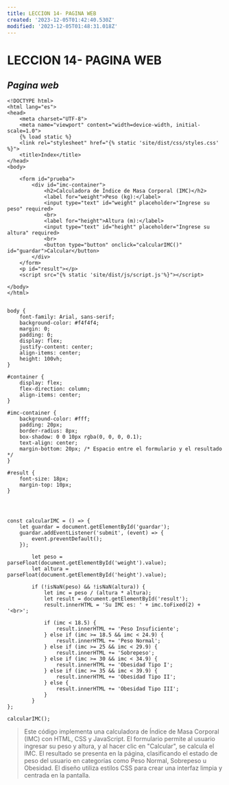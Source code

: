 ```yaml
---
title: LECCION 14- PAGINA WEB
created: '2023-12-05T01:42:40.530Z'
modified: '2023-12-05T01:48:31.018Z'
---
```


# LECCION 14- PAGINA WEB

## *Pagina web*
```
<!DOCTYPE html>
<html lang="es">
<head>
    <meta charset="UTF-8">
    <meta name="viewport" content="width=device-width, initial-scale=1.0">
    {% load static %}
    <link rel="stylesheet" href="{% static 'site/dist/css/styles.css' %}">
    <title>Index</title>
</head>
<body>

    <form id="prueba">
        <div id="imc-container">
            <h2>Calculadora de Índice de Masa Corporal (IMC)</h2>
            <label for="weight">Peso (kg):</label>
            <input type="text" id="weight" placeholder="Ingrese su peso" required>
            <br>
            <label for="height">Altura (m):</label>
            <input type="text" id="height" placeholder="Ingrese su altura" required>
            <br>
            <button type="button" onclick="calcularIMC()" id="guardar">Calcular</button>
        </div>
    </form>
    <p id="result"></p>
    <script src="{% static 'site/dist/js/script.js'%}"></script>

</body>
</html>


body {
    font-family: Arial, sans-serif;
    background-color: #f4f4f4;
    margin: 0;
    padding: 0;
    display: flex;
    justify-content: center;
    align-items: center;
    height: 100vh;
}

#container {
    display: flex;
    flex-direction: column;
    align-items: center;
}

#imc-container {
    background-color: #fff;
    padding: 20px;
    border-radius: 8px;
    box-shadow: 0 0 10px rgba(0, 0, 0, 0.1);
    text-align: center;
    margin-bottom: 20px; /* Espacio entre el formulario y el resultado */
}

#result {
    font-size: 18px;
    margin-top: 10px;
}




const calcularIMC = () => {
    let guardar = document.getElementById('guardar');
    guardar.addEventListener('submit', (event) => {
        event.preventDefault();
    });
    
        let peso = parseFloat(document.getElementById('weight').value);
        let altura = parseFloat(document.getElementById('height').value);

        if (!isNaN(peso) && !isNaN(altura)) {
            let imc = peso / (altura * altura);
            let result = document.getElementById('result');
            result.innerHTML = 'Su IMC es: ' + imc.toFixed(2) + '<br>';

            if (imc < 18.5) {
                result.innerHTML += 'Peso Insuficiente';
            } else if (imc >= 18.5 && imc < 24.9) {
                result.innerHTML += 'Peso Normal';
            } else if (imc >= 25 && imc < 29.9) {
                result.innerHTML += 'Sobrepeso';
            } else if (imc >= 30 && imc < 34.9) {
                result.innerHTML += 'Obesidad Tipo I';
            } else if (imc >= 35 && imc < 39.9) {
                result.innerHTML += 'Obesidad Tipo II';
            } else {
                result.innerHTML += 'Obesidad Tipo III';
            }
        }
};

calcularIMC();
```

>Este código implementa una calculadora de Índice de Masa Corporal (IMC) con HTML, CSS y JavaScript. El formulario permite al usuario ingresar su peso y altura, y al hacer clic en "Calcular", se calcula el IMC. El resultado se presenta en la página, clasificando el estado de peso del usuario en categorías como Peso Normal, Sobrepeso u Obesidad. El diseño utiliza estilos CSS para crear una interfaz limpia y centrada en la pantalla.
